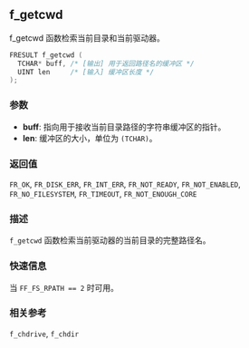 ## f_getcwd

f_getcwd 函数检索当前目录和当前驱动器。

```c
FRESULT f_getcwd (
  TCHAR* buff, /* [输出] 用于返回路径名的缓冲区 */
  UINT len     /* [输入] 缓冲区长度 */
);
```

### 参数

*   **buff**: 指向用于接收当前目录路径的字符串缓冲区的指针。
*   **len**: 缓冲区的大小，单位为 `(TCHAR)`。

### 返回值

`FR_OK`, `FR_DISK_ERR`, `FR_INT_ERR`, `FR_NOT_READY`, `FR_NOT_ENABLED`, `FR_NO_FILESYSTEM`, `FR_TIMEOUT`, `FR_NOT_ENOUGH_CORE`

### 描述

`f_getcwd` 函数检索当前驱动器的当前目录的完整路径名。

### 快速信息

当 `FF_FS_RPATH == 2` 时可用。

### 相关参考

`f_chdrive`, `f_chdir`
